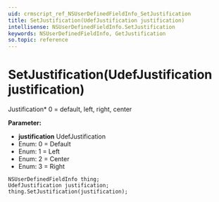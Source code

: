 ```yaml
---
uid: crmscript_ref_NSUserDefinedFieldInfo_SetJustification
title: SetJustification(UdefJustification justification)
intellisense: NSUserDefinedFieldInfo.SetJustification
keywords: NSUserDefinedFieldInfo, GetJustification
so.topic: reference
---
```


# SetJustification(UdefJustification justification)

Justification* 0 = default, left, right, center

**Parameter:** 
* **justification** UdefJustification
* Enum: 0 = Default 
* Enum: 1 = Left 
* Enum: 2 = Center 
* Enum: 3 = Right 

```crmscript
NSUserDefinedFieldInfo thing;
UdefJustification justification;
thing.SetJustification(justification);
```

